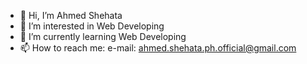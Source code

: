 - 👋 Hi, I’m Ahmed Shehata
- 👀 I’m interested in Web Developing
- 🌱 I’m currently learning Web Developing
- 📫 How to reach me: e-mail: ahmed.shehata.ph.official@gmail.com

<!---
ahsh074/ahsh074 is a ✨ special ✨ repository because its `README.md` (this file) appears on your GitHub profile.
You can click the Preview link to take a look at your changes.
--->
